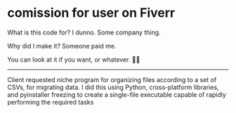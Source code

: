 # comission for user on Fiverr

What is this code for? I dunno. Some company thing.

Why did I make it? Someone paid me.

You can look at it if you want, or whatever. 🤷‍♀️

---

Client requested niche program for organizing files according to a set of CSVs, for migrating data. I did this using Python, cross-platform libraries, and pyinstaller freezing to create a single-file executable capable of rapidly performing the required tasks
